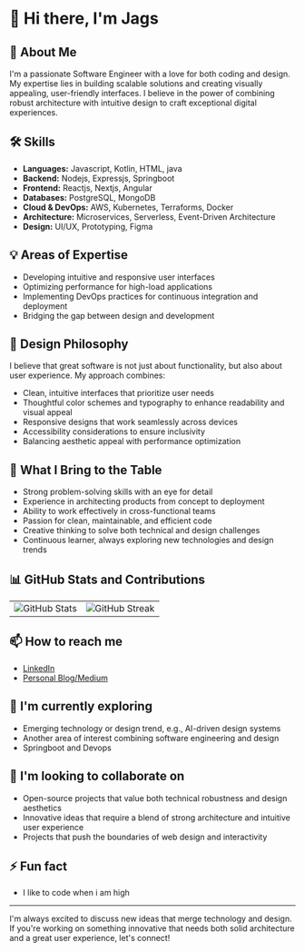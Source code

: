 # 👋 Hi there, I'm Jags

## 🚀 About Me
I'm a passionate Software Engineer with a love for both coding and design. My expertise lies in building scalable solutions and creating visually appealing, user-friendly interfaces. I believe in the power of combining robust architecture with intuitive design to craft exceptional digital experiences.

## 🛠 Skills
- **Languages:** Javascript, Kotlin, HTML, java
- **Backend:** Nodejs, Expressjs, Springboot
- **Frontend:** Reactjs, Nextjs, Angular
- **Databases:** PostgreSQL, MongoDB
- **Cloud & DevOps:** AWS, Kubernetes, Terraforms, Docker
- **Architecture:** Microservices, Serverless, Event-Driven Architecture
- **Design:** UI/UX, Prototyping, Figma

## 💡 Areas of Expertise
- Developing intuitive and responsive user interfaces
- Optimizing performance for high-load applications
- Implementing DevOps practices for continuous integration and deployment
- Bridging the gap between design and development

## 🎨 Design Philosophy
I believe that great software is not just about functionality, but also about user experience. My approach combines:
- Clean, intuitive interfaces that prioritize user needs
- Thoughtful color schemes and typography to enhance readability and visual appeal
- Responsive designs that work seamlessly across devices
- Accessibility considerations to ensure inclusivity
- Balancing aesthetic appeal with performance optimization

## 🌟 What I Bring to the Table
- Strong problem-solving skills with an eye for detail
- Experience in architecting products from concept to deployment
- Ability to work effectively in cross-functional teams
- Passion for clean, maintainable, and efficient code
- Creative thinking to solve both technical and design challenges
- Continuous learner, always exploring new technologies and design trends

## 📊 GitHub Stats and Contributions

<div align="center">
  <table>
    <tr>
      <td>
        <img src="https://github-readme-stats.vercel.app/api?username=jagadhis&show_icons=true&theme=radical" alt="GitHub Stats" />
      </td>
      <td>
        <img src="https://github-readme-streak-stats.herokuapp.com/?user=jagadhis&theme=radical" alt="GitHub Streak" />
      </td>
    </tr>
  </table>
</div>

## 📫 How to reach me
- [LinkedIn](https://www.linkedin.com/in/jagadhiswaran-devaraj/)
- [Personal Blog/Medium](https://medium.com/@jwaran78)

## 🌱 I'm currently exploring
- Emerging technology or design trend, e.g., AI-driven design systems
- Another area of interest combining software engineering and design
- Springboot and Devops

## 👯 I'm looking to collaborate on
- Open-source projects that value both technical robustness and design aesthetics
- Innovative ideas that require a blend of strong architecture and intuitive user experience
- Projects that push the boundaries of web design and interactivity

## ⚡ Fun fact
- I like to code when i am high

---

I'm always excited to discuss new ideas that merge technology and design. If you're working on something innovative that needs both solid architecture and a great user experience, let's connect!
